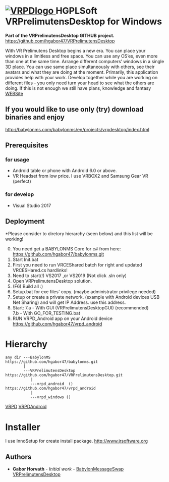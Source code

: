 [![VRPDlogo](https://prelimutens.com/main/babylonms/babylonmssite/projects/vrpdesktop/media/vrpdicon.png "VR Prelimutens Desktop")
](http://babylonms.com/babylonms/en/projects/vrpdesktop/index.html "on WEB")
HGPLSoft VRPrelimutensDesktop for Windows
=========================================

**Part of the VRPrelimutensDesktop GITHUB project.** https://github.com/hgabor47/VRPrelimutensDesktop

With VR Prelimutens Desktop begins a new era. You can place your windows in a limitless and free space. You can use any OS’es, even more than one at the same time. Arrange different computers’ windows in a single 3D place. 
You can use same place simultaneously with others, see their avatars and what they are doing at the moment. 
Primarily, this application provides help with your work. Develop together while you are working on different files - you only need turn your head to see what the others are doing. If this is not enough we still have plans, knowledge and fantasy 
[WEBSite](http://babylonms.com/babylonms/en/projects/vrpdesktop/index.html "on WEB")

## If you would like to use only (try) download binaries and enjoy
http://babylonms.com/babylonms/en/projects/vrpdesktop/index.html


## Prerequisites

### for usage
* Android table or phone with Android 6.0 or above.
* VR Headset from low price. I use VRBOX2 and Samsung Gear VR (perfect)

### for develop
* Visual Studio 2017

## Deployment

*Please consider to diretory hierarchy (seen below) and this list will be working!

0. You need get a BABYLONMS Core for c# from here: https://github.com/hgabor47/babylonms.git
1. Start Init.bat
1. First you need to run VRCEShared batch for right and updated VRCESHared.cs hardlinks!
2. Need to start(!) VS2017 ,or VS2019 (Not click .sln only)
3. Open VRPrelimutensDesktop solution.
4. (F6) Build all :)
5. Setup.bat for exe files' copy. (maybe administrator privilege needed)
6. Setup or create a private network. (example with Android devices USB Net Sharing) and will get IP Address.
	use this address.
7. Start:
7.a - With GUI (VRPrelimutensDesktopGUI) (recommended)		
7.b - With GO_FOR_TESTING.bat
8. RUN VRPD_Android app on your Android device https://github.com/hgabor47/vrpd_android


Hierarchy 
=========
	any dir ---BabylonMS                             https://github.com/hgabor47/babylonms.git
	        |
	        ---VRPrelimutensDesktop                  https://github.com/hgabor47/VRPrelimutensDesktop.git
	           |
	           ---vrpd_android  ()			 https://github.com/hgabor47/vrpd_android
	           |
	           ---vrpd_windows ()
[VRPD](https://github.com/hgabor47/VRPrelimutensDesktop)
[VRPDAndroid](https://github.com/hgabor47/vrpd_android)

Installer
=========
I use InnoSetup for create install package. 
http://www.jrsoftware.org


## Authors

* **Gabor Horvath** - *Initial work* - [BabylonMessageSwap](https://github.com/hgabor47/babylonms)
                                       [VRPrelimutensDesktop](https://github.com/hgabor47/VRPrelimutensDesktop)

